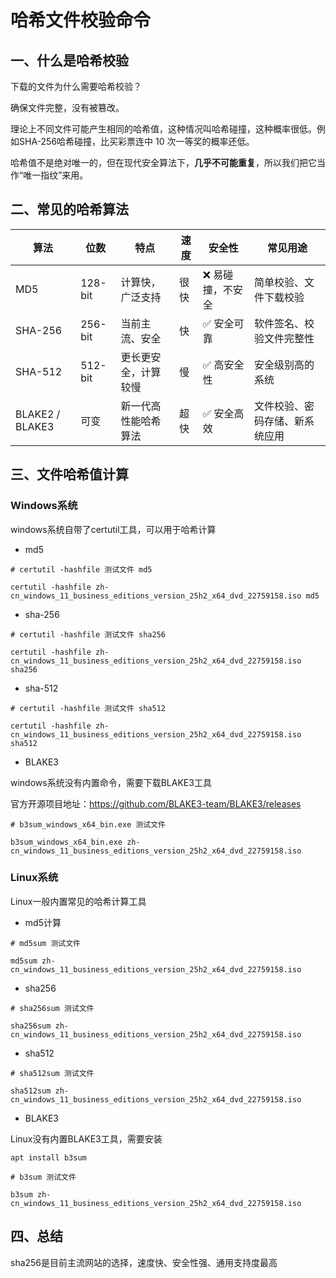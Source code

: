 # 哈希文件校验命令

## 一、什么是哈希校验

下载的文件为什么需要哈希校验？

确保文件完整，没有被篡改。

理论上不同文件可能产生相同的哈希值，这种情况叫哈希碰撞，这种概率很低。例如SHA-256哈希碰撞，比买彩票连中 10 次一等奖的概率还低。

哈希值不是绝对唯一的，但在现代安全算法下，**几乎不可能重复**，所以我们把它当作“唯一指纹”来用。

## 二、常见的哈希算法

| 算法            | 位数    | 特点                 | 速度 | 安全性           | 常见用途                       |
| --------------- | ------- | -------------------- | ---- | ---------------- | ------------------------------ |
| MD5             | 128-bit | 计算快，广泛支持     | 很快 | ❌ 易碰撞，不安全 | 简单校验、文件下载校验         |
| SHA-256         | 256-bit | 当前主流、安全       | 快   | ✅ 安全可靠       | 软件签名、校验文件完整性       |
| SHA-512         | 512-bit | 更长更安全，计算较慢 | 慢   | ✅ 高安全性       | 安全级别高的系统               |
| BLAKE2 / BLAKE3 | 可变    | 新一代高性能哈希算法 | 超快 | ✅ 安全高效       | 文件校验、密码存储、新系统应用 |

## 三、文件哈希值计算

### Windows系统

windows系统自带了certutil工具，可以用于哈希计算

- md5

```shell
# certutil -hashfile 测试文件 md5

certutil -hashfile zh-cn_windows_11_business_editions_version_25h2_x64_dvd_22759158.iso md5
```

- sha-256

```shell
# certutil -hashfile 测试文件 sha256

certutil -hashfile zh-cn_windows_11_business_editions_version_25h2_x64_dvd_22759158.iso sha256
```

- sha-512

```shell
# certutil -hashfile 测试文件 sha512

certutil -hashfile zh-cn_windows_11_business_editions_version_25h2_x64_dvd_22759158.iso sha512
```

- BLAKE3

windows系统没有内置命令，需要下载BLAKE3工具

官方开源项目地址：https://github.com/BLAKE3-team/BLAKE3/releases

```shell
# b3sum_windows_x64_bin.exe 测试文件

b3sum_windows_x64_bin.exe zh-cn_windows_11_business_editions_version_25h2_x64_dvd_22759158.iso
```

### Linux系统

Linux一般内置常见的哈希计算工具

- md5计算

```shell
# md5sum 测试文件

md5sum zh-cn_windows_11_business_editions_version_25h2_x64_dvd_22759158.iso
```

- sha256

```shell
# sha256sum 测试文件

sha256sum zh-cn_windows_11_business_editions_version_25h2_x64_dvd_22759158.iso
```

- sha512

```shell
# sha512sum 测试文件

sha512sum zh-cn_windows_11_business_editions_version_25h2_x64_dvd_22759158.iso
```

- BLAKE3

Linux没有内置BLAKE3工具，需要安装

```shell
apt install b3sum
```

```shell
# b3sum 测试文件

b3sum zh-cn_windows_11_business_editions_version_25h2_x64_dvd_22759158.iso
```

## 四、总结

sha256是目前主流网站的选择，速度快、安全性强、通用支持度最高
